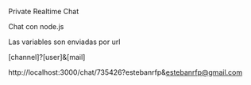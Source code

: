 Private Realtime Chat

Chat con node.js

Las variables son enviadas por url

[channel]?[user]&[mail]

http://localhost:3000/chat/735426?estebanrfp&estebanrfp@gmail.com